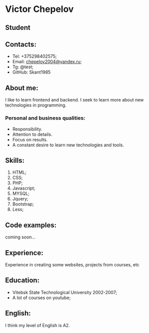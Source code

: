# Victor Chepelov
## Student 

## Contacts:

* Tel: +375298402575;
* Email: [chepelov2004@yandex.ru](mailto:chepelov2004@yandex.ru);
* Tg: @test;
* GitHub: Skant1985

## About me:

I like to learn frontend and backend. I seek to learn more about new technologies in programming.

### Personal and business qualities:
* Responsibility.
* Attention to details.
* Focus on results.
* A constant desire to learn new technologies and tools.

## Skills:
1. HTML;
2. CSS;
3. PHP;
4. Javascript;
5. MYSQL;
6. Jquery;
7. Bootstrap;
8. Less;

## Code examples:
coming soon...

## Experience:
Experience in creating some websites, projects from courses, etc

## Education:

* Vitebsk State Technological University 2002-2007;
* A lot of courses on youtube;

## English:
I think my level of English is A2.
